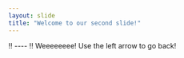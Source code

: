 ```yaml
---
layout: slide
title: "Welcome to our second slide!"
---
```

!! ---- !! Weeeeeeee!
Use the left arrow to go back!
